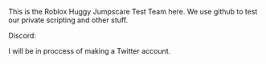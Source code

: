 This is the Roblox Huggy Jumpscare Test Team here. We use github to test our private scripting and other stuff.

Discord:

I will be in proccess of making a Twitter account.
